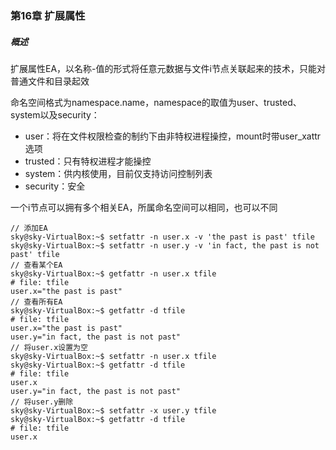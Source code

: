 ### 第16章 扩展属性

##### 概述

扩展属性EA，以名称-值的形式将任意元数据与文件i节点关联起来的技术，只能对普通文件和目录起效

命名空间格式为namespace.name，namespace的取值为user、trusted、system以及security：

* user：将在文件权限检查的制约下由非特权进程操控，mount时带user_xattr选项
* trusted：只有特权进程才能操控
* system：供内核使用，目前仅支持访问控制列表
* security：安全

一个i节点可以拥有多个相关EA，所属命名空间可以相同，也可以不同

```
// 添加EA
sky@sky-VirtualBox:~$ setfattr -n user.x -v 'the past is past' tfile 
sky@sky-VirtualBox:~$ setfattr -n user.y -v 'in fact, the past is not past' tfile 
// 查看某个EA
sky@sky-VirtualBox:~$ getfattr -n user.x tfile 
# file: tfile
user.x="the past is past"
// 查看所有EA
sky@sky-VirtualBox:~$ getfattr -d tfile 
# file: tfile
user.x="the past is past"
user.y="in fact, the past is not past"
// 将user.x设置为空
sky@sky-VirtualBox:~$ setfattr -n user.x tfile 
sky@sky-VirtualBox:~$ getfattr -d tfile 
# file: tfile
user.x
user.y="in fact, the past is not past"
// 将user.y删除
sky@sky-VirtualBox:~$ setfattr -x user.y tfile 
sky@sky-VirtualBox:~$ getfattr -d tfile 
# file: tfile
user.x
```

